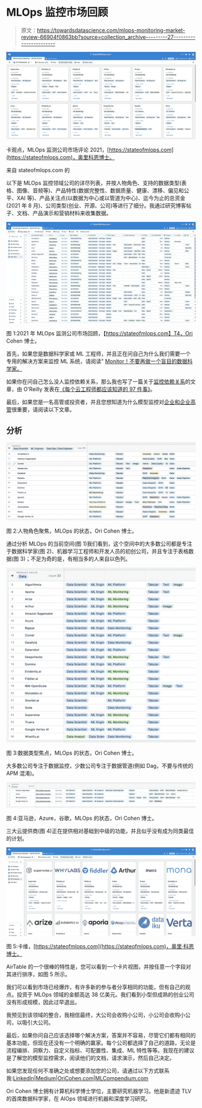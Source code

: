 # MLOps 监控市场回顾

> 原文：<https://towardsdatascience.com/mlops-monitoring-market-review-66904f0863bb?source=collection_archive---------27----------------------->

![](img/21290a8b7c29d9be45f8f8c9de1b07bc.png)

卡观点，MLOps 监测公司市场评论 2021，[https://stateofmlops.com](https://stateofmlops.com)，奥里科恩博士。

来自 stateofmlops.com 的

以下是 MLOps 监控领域公司的详尽列表，并按人物角色、支持的数据类型(表格、图像、音频等)、产品特性(数据完整性、数据质量、健康、漂移、偏见和公平、XAI 等)、产品关注点(以数据为中心或以管道为中心)、迄今为止的总资金(2021 年 8 月)、公司类型(创业、开源、公司)等进行了细分。我通过研究博客帖子、文档、产品演示和营销材料来收集数据。

![](img/32a6faf7948e5194ea3aa435eb6985f0.png)

图 1:2021 年 MLOps 监测公司市场回顾，【https://stateofmlops.com】T4，Ori Cohen 博士。

首先，如果您是数据科学家或 ML 工程师，并且正在问自己为什么我们需要一个专用的解决方案来监控 ML 系统，请阅读" [Monitor！不要再做一个盲目的数据科学家。](https://medium.com/p/66904f0863bb/edit#:~:text=https%3A//towardsdatascience.com/monitor-stop-being-a-blind-data-scientist-ac915286075f)

</monitor-stop-being-a-blind-data-scientist-ac915286075f>  

如果你在问自己怎么没人监控依赖关系，那么我也写了一篇关于[监控依赖关系](/monitor-your-dependencies-stop-being-a-blind-data-scientist-a3150bd64594)的文章，由 O'Reilly 发表在[《每个云工程师都应该知道的 97 件事》](https://www.oreilly.com/library/view/97-things-every/9781492076728/)。

</monitor-your-dependencies-stop-being-a-blind-data-scientist-a3150bd64594>  

最后，如果您是一名高管或投资者，并且您想知道为什么模型监控对[企业和企业高管](/data-science-observability-for-executives-a054411faecc)很重要，请阅读以下文章。

</data-science-observability-for-executives-a054411faecc>  

## 分析

![](img/f5976a4607564a24a45432e5371a004c.png)

图 2:人物角色聚焦，MLOps 的状态，Ori Cohen 博士。

通过分析 MLOps 的当前空间(图 1)我们看到，这个空间中的大多数公司都是专注于数据科学家(图 2)、机器学习工程师和开发人员的初创公司，并且专注于表格数据(图 3)；不足为奇的是，有相当多的人来自以色列。

![](img/37279760fccd64769870229b7ea70db8.png)

图 3:数据类型焦点，MLOps 的状态，Ori Cohen 博士。

大多数公司专注于数据监控，少数公司专注于数据管道(例如 Dag，不要与传统的 APM 混淆)。

![](img/4e52f0cf0b0120de533da06de75511c6.png)

图 4:亚马逊，Azure，谷歌，MLOps 的状态，Ori Cohen 博士。

三大云提供商(图 4)正在提供相对基础到中级的功能，并且似乎没有成为同类最佳的计划。

![](img/5d45ac340276a6d6f68469bae8934906.png)

图 5:卡维，[https://stateofmlops.com](https://stateofmlops.com)，奥里·科恩博士。

AirTable 的一个很棒的特性是，您可以看到一个卡片视图，并按任意一个字段对其进行排序，如图 5 所示。

我们可以看到市场已经爆炸，有许多新的参与者分享相同的功能，但有自己的观点。投资于 MLOps 领域的金额高达 38 亿美元。我们看到小型但成熟的创业公司没有形成规模，因此过早退出。

  

我预见到该领域的整合，我相信最终，大公司会收购小公司，小公司会收购小公司，以吸引大公司。

最后，如果你问自己应该选择哪个解决方案，答案并不容易，尽管它们都有相同的基本功能，但现在还没有一个明确的赢家。每个公司都选择了自己的道路，无论是流程编排、洞察力、自定义指标、可配置性、集成、ML 特性等等。我现在的建议是了解您的模型监控需求，阅读他们的文档，请求演示，然后自己决定。

如果您发现任何不准确之处或想要添加您的公司，请通过以下方式联系我:[LinkedIn](https://www.linkedin.com/in/cohenori/)|[Medium](https://medium.com/@cohenori)|[OriCohen.com](https://www.oricohen.com/)|[MLCompendium.com](http://www.mlcompendium.com/)

Ori Cohen 博士拥有计算机科学博士学位，主要研究机器学习。他是新遗迹 TLV 的首席数据科学家，在 AIOps 领域进行机器和深度学习研究。